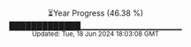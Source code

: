 <p align="center">
⏳Year Progress (46.38 %)<br>
█████████████▁▁▁▁▁▁▁▁▁▁▁▁▁▁▁▁▁ <br>
<sub>Updated: Tue, 18 Jun 2024 18:03:08 GMT</sub>
</p>

